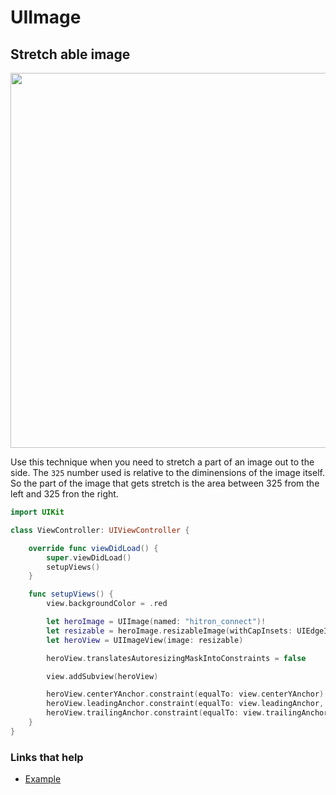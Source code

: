# UIImage

## Stretch able image

<img src="https://github.com/jrasmusson/ios-starter-kit/blob/master/basics/UIImage/images/stretchable-image.png" width="600px"/>

Use this technique when you need to stretch a part of an image out to the side. The `325` number used is relative to the diminensions of the image itself. So the part of the image that gets stretch is the area between 325 from the left and 325 fron the right.

```swift
import UIKit

class ViewController: UIViewController {

    override func viewDidLoad() {
        super.viewDidLoad()
        setupViews()
    }

    func setupViews() {
        view.backgroundColor = .red

        let heroImage = UIImage(named: "hitron_connect")!
        let resizable = heroImage.resizableImage(withCapInsets: UIEdgeInsets(top: 0, left: 325, bottom: 0, right: 325), resizingMode: .stretch)
        let heroView = UIImageView(image: resizable)

        heroView.translatesAutoresizingMaskIntoConstraints = false

        view.addSubview(heroView)

        heroView.centerYAnchor.constraint(equalTo: view.centerYAnchor).isActive = true
        heroView.leadingAnchor.constraint(equalTo: view.leadingAnchor, constant: 8).isActive = true
        heroView.trailingAnchor.constraint(equalTo: view.trailingAnchor, constant: -8).isActive = true
    }
}
```

### Links that help

* [Example](https://stackoverflow.com/questions/35607634/set-stretching-parameters-for-images-programmatically-in-swift-for-ios)
